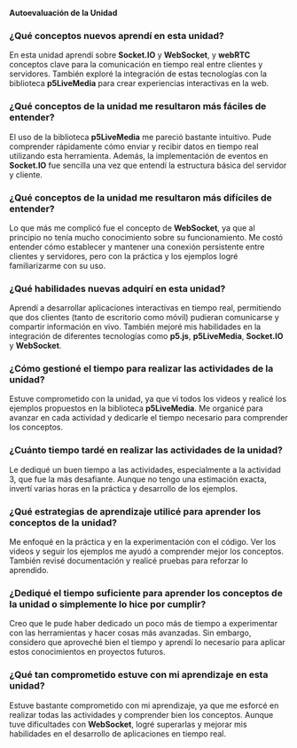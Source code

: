 **Autoevaluación de la Unidad**

### ¿Qué conceptos nuevos aprendí en esta unidad?
En esta unidad aprendí sobre **Socket.IO** y **WebSocket**, y **webRTC** conceptos clave para la comunicación en tiempo real entre clientes y servidores. También exploré la integración de estas tecnologías con la biblioteca **p5LiveMedia** para crear experiencias interactivas en la web.

### ¿Qué conceptos de la unidad me resultaron más fáciles de entender?
El uso de la biblioteca **p5LiveMedia** me pareció bastante intuitivo. Pude comprender rápidamente cómo enviar y recibir datos en tiempo real utilizando esta herramienta. Además, la implementación de eventos en **Socket.IO** fue sencilla una vez que entendí la estructura básica del servidor y cliente.

### ¿Qué conceptos de la unidad me resultaron más difíciles de entender?
Lo que más me complicó fue el concepto de **WebSocket**, ya que al principio no tenía mucho conocimiento sobre su funcionamiento. Me costó entender cómo establecer y mantener una conexión persistente entre clientes y servidores, pero con la práctica y los ejemplos logré familiarizarme con su uso.

### ¿Qué habilidades nuevas adquirí en esta unidad?
Aprendí a desarrollar aplicaciones interactivas en tiempo real, permitiendo que dos clientes (tanto de escritorio como móvil) pudieran comunicarse y compartir información en vivo. También mejoré mis habilidades en la integración de diferentes tecnologías como **p5.js**, **p5LiveMedia**, **Socket.IO** y **WebSocket**.

### ¿Cómo gestioné el tiempo para realizar las actividades de la unidad?
Estuve comprometido con la unidad, ya que vi todos los videos y realicé los ejemplos propuestos en la biblioteca **p5LiveMedia**. Me organicé para avanzar en cada actividad y dedicarle el tiempo necesario para comprender los conceptos.

### ¿Cuánto tiempo tardé en realizar las actividades de la unidad?
Le dediqué un buen tiempo a las actividades, especialmente a la actividad 3, que fue la más desafiante. Aunque no tengo una estimación exacta, invertí varias horas en la práctica y desarrollo de los ejemplos.

### ¿Qué estrategias de aprendizaje utilicé para aprender los conceptos de la unidad?
Me enfoqué en la práctica y en la experimentación con el código. Ver los videos y seguir los ejemplos me ayudó a comprender mejor los conceptos. También revisé documentación y realicé pruebas para reforzar lo aprendido.

### ¿Dediqué el tiempo suficiente para aprender los conceptos de la unidad o simplemente lo hice por cumplir?
Creo que le pude haber dedicado un poco más de tiempo a experimentar con las herramientas y hacer cosas más avanzadas. Sin embargo, considero que aproveché bien el tiempo y aprendí lo necesario para aplicar estos conocimientos en proyectos futuros.

### ¿Qué tan comprometido estuve con mi aprendizaje en esta unidad?
Estuve bastante comprometido con mi aprendizaje, ya que me esforcé en realizar todas las actividades y comprender bien los conceptos. Aunque tuve dificultades con **WebSocket**, logré superarlas y mejorar mis habilidades en el desarrollo de aplicaciones en tiempo real.

